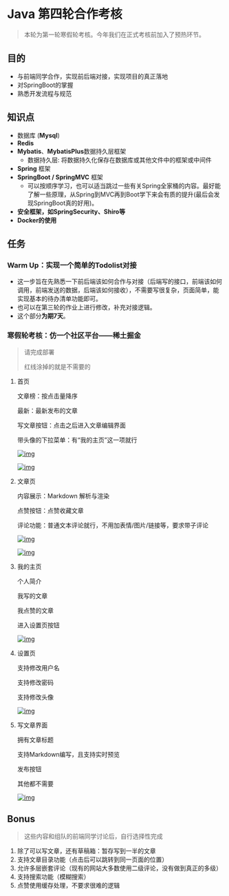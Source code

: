 # Java 第四轮合作考核

> 本轮为第一轮寒假轮考核。今年我们在正式考核前加入了预热环节。

## 目的

- 与前端同学合作，实现前后端对接，实现项目的真正落地
- 对SpringBoot的掌握
- 熟悉开发流程与规范

## 知识点

* 数据库 (**Mysql**)
* **Redis**
* **Mybatis**、**MybatisPlus**数据持久层框架
  * 数据持久层: 将数据持久化保存在数据库或其他文件中的框架或中间件
* **Spring** 框架
* **SpringBoot / SpringMVC** 框架
  * 可以按顺序学习，也可以适当跳过一些有关Spring全家桶的内容。最好能了解一些原理，从Spring到MVC再到Boot学下来会有质的提升(最后会发现SpringBoot真的好用)。
* **安全框架，如SpringSecurity、Shiro等**
* **Docker的使用**

## 任务

### Warm Up：实现一个简单的Todolist对接

- 这一步旨在先熟悉一下前后端该如何合作与对接（后端写的接口，前端该如何调用，前端发送的数据，后端该如何接收），不需要写很复杂，页面简单，能实现基本的待办清单功能即可。
- 也可以在第三轮的作业上进行修改，补充对接逻辑。
- 这个部分**为期7天**。

### 寒假轮考核：仿一个社区平台——稀土掘金
> 请完成部署
> 
> 红线涂掉的就是不需要的

1. 首页

   ⽂章榜：按点击量降序

   最新：最新发布的⽂章

   写⽂章按钮：点击之后进入文章编辑界面

   带头像的下拉菜单：有“我的主页”这一项就行

   [![img](https://github.com/west2-online-reserve/collection-frontends/raw/main/img/4-%E5%AF%92%E5%81%87%E5%90%88%E4%BD%9C%E8%BD%AE/image.png)](https://github.com/west2-online-reserve/collection-frontends/blob/main/img/4-寒假合作轮/image.png)

   [![img](https://github.com/west2-online-reserve/collection-frontends/raw/main/img/4-%E5%AF%92%E5%81%87%E5%90%88%E4%BD%9C%E8%BD%AE/image-1.png)](https://github.com/west2-online-reserve/collection-frontends/blob/main/img/4-寒假合作轮/image-1.png)

2. 文章页

   内容展示：Markdown 解析与渲染

   点赞按钮：点赞收藏文章

   评论功能：普通⽂本评论就⾏，不⽤加表情/图⽚/链接等，要求带⼦评论

   [![img](https://github.com/west2-online-reserve/collection-frontends/raw/main/img/4-%E5%AF%92%E5%81%87%E5%90%88%E4%BD%9C%E8%BD%AE/image-2.png)](https://github.com/west2-online-reserve/collection-frontends/blob/main/img/4-寒假合作轮/image-2.png)

   [![img](https://github.com/west2-online-reserve/collection-frontends/raw/main/img/4-%E5%AF%92%E5%81%87%E5%90%88%E4%BD%9C%E8%BD%AE/image-3.png)](https://github.com/west2-online-reserve/collection-frontends/blob/main/img/4-寒假合作轮/image-3.png)

3. 我的主页

   个人简介

   我写的⽂章

   我点赞的⽂章

   进入设置页按钮

   [![img](https://github.com/west2-online-reserve/collection-frontends/raw/main/img/4-%E5%AF%92%E5%81%87%E5%90%88%E4%BD%9C%E8%BD%AE/image-4.png)](https://github.com/west2-online-reserve/collection-frontends/blob/main/img/4-寒假合作轮/image-4.png)

4. 设置页

   支持修改用户名

   支持修改密码

   支持修改头像

   [![img](https://github.com/west2-online-reserve/collection-frontends/raw/main/img/4-%E5%AF%92%E5%81%87%E5%90%88%E4%BD%9C%E8%BD%AE/image-5.png)](https://github.com/west2-online-reserve/collection-frontends/blob/main/img/4-寒假合作轮/image-5.png)

5. 写文章界面

   拥有文章标题

   支持Markdown编写，且支持实时预览

   发布按钮

   其他都不需要

   [![img](https://github.com/west2-online-reserve/collection-frontends/raw/main/img/4-%E5%AF%92%E5%81%87%E5%90%88%E4%BD%9C%E8%BD%AE/image-6.png)](https://github.com/west2-online-reserve/collection-frontends/blob/main/img/4-寒假合作轮/image-6.png)

## Bonus

> 这些内容和组队的前端同学讨论后，自行选择性完成

1. 除了可以写⽂章，还有草稿箱：暂存写到⼀半的⽂章
2. ⽀持⽂章⽬录功能（点击后可以跳转到同⼀⻚⾯的位置）
3. 允许多层嵌套评论（现有的⽹站⼤多数使⽤⼆级评论，没有做到真正的多级）
4. ⽀持搜索功能（模糊搜索）
5. 点赞使⽤缓存处理，不要求很难的逻辑
